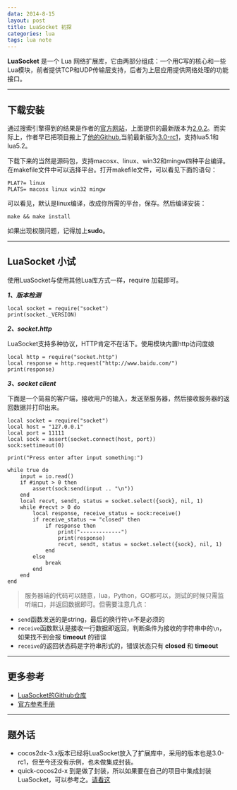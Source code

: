 ```yaml
---
data: 2014-8-15
layout: post
title: LuaSocket 初探
categories: lua
tags: lua note
---
```


**LuaSocket** 是一个 Lua 网络扩展库，它由两部分组成：一个用C写的核心和一些Lua模块，前者提供TCP和UDP传输层支持，后者为上层应用提供网络处理的功能接口。


----------------------------------------

## 下载安装

通过搜索引擎得到的结果是作者的[官方网站](http://w3.impa.br/~diego/software/luasocket/)，上面提供的最新版本为[2.0.2](http://files.luaforge.net/releases/luasocket/luasocket)。而实际上，作者早已把项目搬上了[他的Github](https://github.com/diegonehab/luasocket),当前最新版为[3.0-rc1](https://github.com/diegonehab/luasocket/releases)，支持lua5.1和lua5.2。

下载下来的当然是源码包，支持macosx、linux、win32和mingw四种平台编译。在makefile文件中可以选择平台。打开makefile文件，可以看见下面的语句：

    PLAT?= linux
    PLATS= macosx linux win32 mingw

可以看见，默认是linux编译，改成你所需的平台，保存。然后编译安装：

    make && make install

如果出现权限问题，记得加上**sudo**。

------------------------------------

## LuaSocket 小试


使用LuaSocket与使用其他Lua库方式一样，require 加载即可。

**_1、版本检测_**

    local socket = require("socket")
    print(socket._VERSION)

**_2、socket.http_**

LuaSocket支持多种协议，HTTP肯定不在话下。使用模块内置http访问度娘

    local http = require("socket.http")
    local response = http.request("http://www.baidu.com/")
    print(response)

**_3、socket client_**

下面是一个简易的客户端，接收用户的输入，发送至服务器，然后接收服务器的返回数据并打印出来。

    local socket = require("socket")
    local host = "127.0.0.1"
    local port = 11111
    local sock = assert(socket.connect(host, port))
    sock:settimeout(0)

    print("Press enter after input something:")

    while true do
        input = io.read()
        if #input > 0 then
            assert(sock:send(input .. "\n"))
        end
        local recvt, sendt, status = socket.select({sock}, nil, 1)
        while #recvt > 0 do
            local response, receive_status = sock:receive()
			if receive_status ~= "closed" then
				if response then
					print("-------------")
					print(response)
					recvt, sendt, status = socket.select({sock}, nil, 1)
				end
			else
				break
			end
		end
	end

> 服务器端的代码可以随意，lua，Python，GO都可以，测试的时候只需监听端口，并返回数据即可。但需要注意几点：

* `send`函数发送的是string，最后的换行符`\n`不是必须的
* `receive`函数默认是接收一行数据即返回，判断条件为接收的字符串中的`\n`，如果找不到会报 **timeout** 的错误
* `receive`的返回状态码是字符串形式的，错误状态只有 **closed** 和 **timeout**

---------------------

## 更多参考

* [LuaSocket的Github仓库](https://github.com/diegonehab/luasocket)
* [官方参考手册](http://w3.impa.br/~diego/software/luasocket/reference.html)

------------------

## 题外话

* cocos2dx-3.x版本已经将LuaSocket放入了扩展库中，采用的版本也是3.0-rc1，但至今还没有示例，也未做集成封装。
* quick-cocos2d-x 到是做了封装，所以如果要在自己的项目中集成封装LuaSocket，可以参考之。[请看这](http://zengrong.net/post/1980.htm)